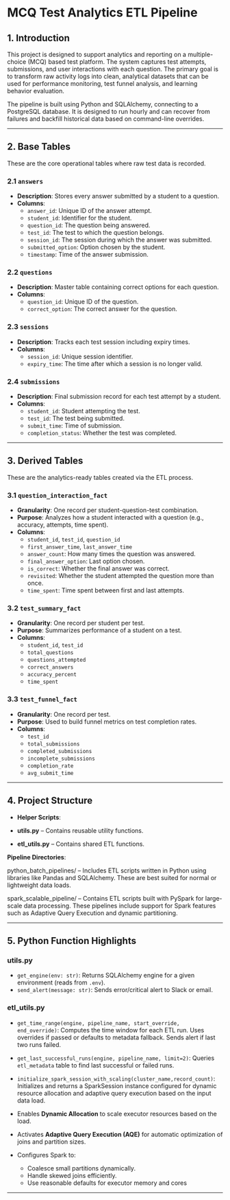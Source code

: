 # MCQ Test Analytics ETL Pipeline

## 1. Introduction

This project is designed to support analytics and reporting on a multiple-choice (MCQ) based test platform. The system captures test attempts, submissions, and user interactions with each question. The primary goal is to transform raw activity logs into clean, analytical datasets that can be used for performance monitoring, test funnel analysis, and learning behavior evaluation.

The pipeline is built using Python and SQLAlchemy, connecting to a PostgreSQL database. It is designed to run hourly and can recover from failures and backfill historical data based on command-line overrides.

---

## 2. Base Tables

These are the core operational tables where raw test data is recorded.

### 2.1 `answers`
- **Description**: Stores every answer submitted by a student to a question.
- **Columns**:
  - `answer_id`: Unique ID of the answer attempt.
  - `student_id`: Identifier for the student.
  - `question_id`: The question being answered.
  - `test_id`: The test to which the question belongs.
  - `session_id`: The session during which the answer was submitted.
  - `submitted_option`: Option chosen by the student.
  - `timestamp`: Time of the answer submission.

### 2.2 `questions`
- **Description**: Master table containing correct options for each question.
- **Columns**:
  - `question_id`: Unique ID of the question.
  - `correct_option`: The correct answer for the question.

### 2.3 `sessions`
- **Description**: Tracks each test session including expiry times.
- **Columns**:
  - `session_id`: Unique session identifier.
  - `expiry_time`: The time after which a session is no longer valid.

### 2.4 `submissions`
- **Description**: Final submission record for each test attempt by a student.
- **Columns**:
  - `student_id`: Student attempting the test.
  - `test_id`: The test being submitted.
  - `submit_time`: Time of submission.
  - `completion_status`: Whether the test was completed.

---

## 3. Derived Tables

These are the analytics-ready tables created via the ETL process.

### 3.1 `question_interaction_fact`
- **Granularity**: One record per student-question-test combination.
- **Purpose**: Analyzes how a student interacted with a question (e.g., accuracy, attempts, time spent).
- **Columns**:
  - `student_id`, `test_id`, `question_id`
  - `first_answer_time`, `last_answer_time`
  - `answer_count`: How many times the question was answered.
  - `final_answer_option`: Last option chosen.
  - `is_correct`: Whether the final answer was correct.
  - `revisited`: Whether the student attempted the question more than once.
  - `time_spent`: Time spent between first and last attempts.

### 3.2 `test_summary_fact`
- **Granularity**: One record per student per test.
- **Purpose**: Summarizes performance of a student on a test.
- **Columns**:
  - `student_id`, `test_id`
  - `total_questions`
  - `questions_attempted`
  - `correct_answers`
  - `accuracy_percent`
  - `time_spent`

### 3.3 `test_funnel_fact`
- **Granularity**: One record per test.
- **Purpose**: Used to build funnel metrics on test completion rates.
- **Columns**:
  - `test_id`
  - `total_submissions`
  - `completed_submissions`
  - `incomplete_submissions`
  - `completion_rate`
  - `avg_submit_time`

---

## 4. Project Structure

- **Helper Scripts**:

- **utils.py** – Contains reusable utility functions.

- **etl_utils.py** – Contains shared ETL functions.

**Pipeline Directories**:

python_batch_pipelines/ – Includes ETL scripts written in Python using libraries like Pandas and SQLAlchemy. These are best suited for normal or lightweight data loads.

spark_scalable_pipeline/ – Contains ETL scripts built with PySpark for large-scale data processing. These pipelines include support for Spark features such as Adaptive Query Execution and dynamic partitioning.


---

## 5. Python Function Highlights

### utils.py
- `get_engine(env: str)`: Returns SQLAlchemy engine for a given environment (reads from `.env`).
- `send_alert(message: str)`: Sends error/critical alert to Slack or email.

### etl_utils.py
- `get_time_range(engine, pipeline_name, start_override, end_override)`: Computes the time window for each ETL run. Uses overrides if passed or defaults to metadata fallback. Sends alert if last two runs failed.
- `get_last_successful_runs(engine, pipeline_name, limit=2)`: Queries `etl_metadata` table to find last successful or failed runs.

- `initialize_spark_session_with_scaling(cluster_name,record_count)`: Initializes and returns a SparkSession instance configured for dynamic resource allocation and adaptive query execution based on the input data load.
- Enables **Dynamic Allocation** to scale executor resources based on the load.
- Activates **Adaptive Query Execution (AQE)** for automatic optimization of joins and partition sizes.
- Configures Spark to:
    - Coalesce small partitions dynamically.
    - Handle skewed joins efficiently.
    - Use reasonable defaults for executor memory and cores
---

